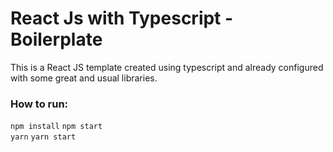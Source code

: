 # React Js with Typescript - Boilerplate

This is a React JS template created using typescript and already configured with some great and usual libraries.

### How to run:
`npm install`
`npm start`
<br />
`yarn`
`yarn start`
